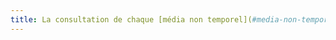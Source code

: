```yaml
---
title: La consultation de chaque [média non temporel](#media-non-temporel) est-elle [contrôlable par le clavier et tout dispositif de pointage](#accessible-et-activable-par-le-clavier-et-tout-dispositif-de-pointage) ?
---
```

